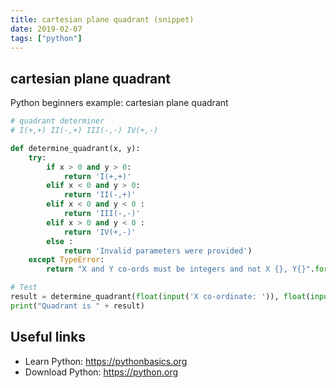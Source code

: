```yaml
---
title: cartesian plane quadrant (snippet)
date: 2019-02-07
tags: ["python"]
---
```


## cartesian plane quadrant

Python beginners example: cartesian plane quadrant

```python
# quadrant determiner
# I(+,+) II(-,+) III(-,-) IV(+,-)

def determine_quadrant(x, y):
	try:
		if x > 0 and y > 0:
			return 'I(+,+)' 
		elif x < 0 and y > 0:
			return 'II(-,+)'
		elif x < 0 and y < 0 :
			return 'III(-,-)'
		elif x > 0 and y < 0 :
			return 'IV(+,-)'
		else :
			return 'Invalid parameters were provided')
	except TypeError:
		return "X and Y co-ords must be integers and not X {}, Y{}".format(type(x), type(y))

# Test
result = determine_quadrant(float(input('X co-ordinate: ')), float(input('Y co-ordinate: ')))
print("Quadrant is " + result)


```

## Useful links

- Learn Python: https://pythonbasics.org
- Download Python: https://python.org
